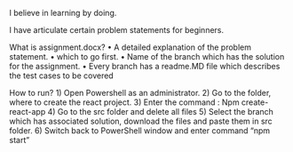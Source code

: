 I believe in learning by doing.	

I have articulate certain problem statements for beginners.

What is assignment.docx?
	•	A detailed explanation of the problem statement.
	•	which to go first.
	•	 Name of the branch which has the solution for the assignment.
	•	Every branch has a readme.MD file which describes the test cases to be covered
	
How to run?
	1)	Open Powershell as an administrator.
	2)	Go to the folder, where to create the react project.
	3)	Enter the command : Npm create-react-app  <reactappanyname>
	4)	Go to the src folder and delete all files
	5)	Select the branch which has associated solution, download the files and paste them in src folder.
	6)	Switch back to PowerShell window and enter command “npm start”


